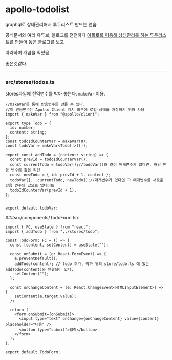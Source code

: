 # apollo-todolist
graphql로 상태관리해서 투두리스트 만드는 연습


공식문서와 여러 유튜브, 블로그를 전전하다 [아폴로를 이용해 상태관리를 하는 투두리스트를 만들어 놓은 블로그](https://chanyeong.com/blog/post/45)를 보고 

따라하며 개념을 익혔음


좋은것같다.

---
### src/stores/todos.ts

stores파일에 전역변수를 박아 놓는다. `makeVar` 이용.

```
//makeVar를 통해 반응변수를 만들 수 있다.
//이 반응변수는 Apollo Client 캐시 외부에 로컬 상태를 저장하기 위해 사용
import { makeVar } from "@apollo/client";

export type Todo = {
  id: number;
  content: string;
};
const todoIdCounterVar = makeVar(0);
const todoVar = makeVar<Todo[]>([]);

export const addTodo = (content: string) => {
  const prevId = todoIdCounterVar();
  const currentTodo = todoVar();//todoVar()와 같이 매개변수가 없다면, 해당 반응 변수의 값을 리턴
  const newTodo = { id: prevId + 1, content };
  todoVar([...currentTodo, newTodo]);//매개변수가 있다면 그 매개변수를 새로운 반응 변수의 값으로 업데이트
  todoIdCounterVar(prevId + 1);
};


export default todoVar;

```


###src/components/TodoForm.tsx


```
import { FC, useState } from "react";
import { addTodo } from "../stores/todo";

const TodoForm: FC = () => {
  const [content, setContent] = useState("");

  const onSubmit = (e: React.FormEvent) => {
    e.preventDefault();
    addTodo(content); // todo 추가, 아까 위의 store/todo.ts 에 있는 addTodo(content)와 연결되어 있다.
    setContent("");
  };

  const onChangeContent = (e: React.ChangeEvent<HTMLInputElement>) => {
    setContent(e.target.value);
  };

  return (
    <form onSubmit={onSubmit}>
      <input type="text" onChange={onChangeContent} value={content} placeholder="내용" />
      <button type="submit">입력</button>
    </form>
  );
};

export default TodoForm;

```

